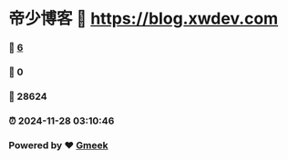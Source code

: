 # 帝少博客 :link: https://blog.xwdev.com 
### :page_facing_up: [6](https://blog.xwdev.com/tag.html) 
### :speech_balloon: 0 
### :hibiscus: 28624 
### :alarm_clock: 2024-11-28 03:10:46 
### Powered by :heart: [Gmeek](https://github.com/Meekdai/Gmeek)
